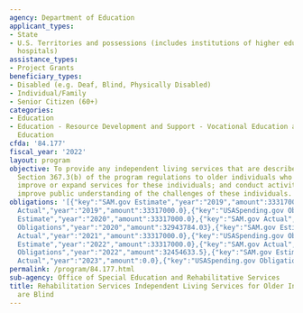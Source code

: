 ```yaml
---
agency: Department of Education
applicant_types:
- State
- U.S. Territories and possessions (includes institutions of higher education and
  hospitals)
assistance_types:
- Project Grants
beneficiary_types:
- Disabled (e.g. Deaf, Blind, Physically Disabled)
- Individual/Family
- Senior Citizen (60+)
categories:
- Education
- Education - Resource Development and Support - Vocational Education and Handicapped
  Education
cfda: '84.177'
fiscal_year: '2022'
layout: program
objective: To provide any independent living services that are described in 34 CFR
  Section 367.3(b) of the program regulations to older individuals who are blind;
  improve or expand services for these individuals; and conduct activities to help
  improve public understanding of the challenges of these individuals.
obligations: '[{"key":"SAM.gov Estimate","year":"2019","amount":33317000.0},{"key":"SAM.gov
  Actual","year":"2019","amount":33317000.0},{"key":"USASpending.gov Obligations","year":"2019","amount":32801527.23},{"key":"SAM.gov
  Estimate","year":"2020","amount":33317000.0},{"key":"SAM.gov Actual","year":"2020","amount":33317000.0},{"key":"USASpending.gov
  Obligations","year":"2020","amount":32943784.03},{"key":"SAM.gov Estimate","year":"2021","amount":33317000.0},{"key":"SAM.gov
  Actual","year":"2021","amount":33317000.0},{"key":"USASpending.gov Obligations","year":"2021","amount":32742499.97},{"key":"SAM.gov
  Estimate","year":"2022","amount":33317000.0},{"key":"SAM.gov Actual","year":"2022","amount":33317000.0},{"key":"USASpending.gov
  Obligations","year":"2022","amount":32454633.5},{"key":"SAM.gov Estimate","year":"2023","amount":33317000.0},{"key":"SAM.gov
  Actual","year":"2023","amount":0.0},{"key":"USASpending.gov Obligations","year":"2023","amount":31913879.0}]'
permalink: /program/84.177.html
sub-agency: Office of Special Education and Rehabilitative Services
title: Rehabilitation Services Independent Living Services for Older Individuals Who
  are Blind
---
```

